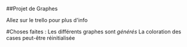 ##Projet de Graphes

Allez sur le trello pour plus d'info

#Choses faites : 
	Les différents graphes sont *générés*
	La coloration des cases peut-être réinitialisée
